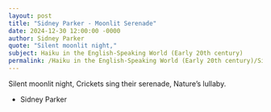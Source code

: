 ```yaml
---
layout: post
title: "Sidney Parker - Moonlit Serenade"
date: 2024-12-30 12:00:00 -0000
author: Sidney Parker
quote: "Silent moonlit night,"
subject: Haiku in the English-Speaking World (Early 20th century)
permalink: /Haiku in the English-Speaking World (Early 20th century)/Sidney Parker/Sidney Parker - Moonlit Serenade
---
```


Silent moonlit night,
Crickets sing their serenade,
Nature’s lullaby.

- Sidney Parker
